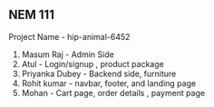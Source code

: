 ## NEM 111

Project Name - hip-animal-6452

1. Masum Raj - Admin Side
2. Atul - Login/signup , product package
3. Priyanka Dubey - Backend side, furniture
4. Rohit kumar - navbar, footer, and landing page
5. Mohan - Cart page, order details , payment page 


